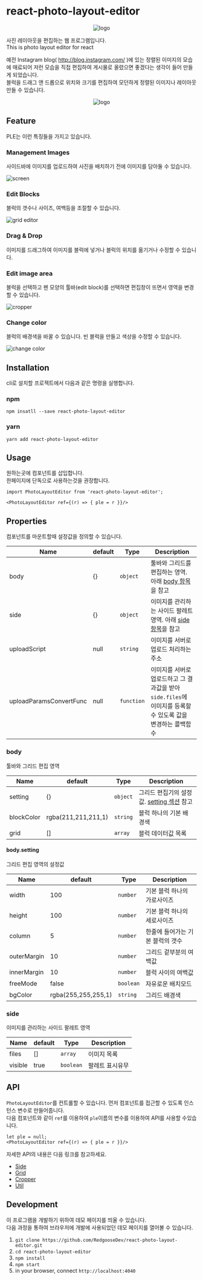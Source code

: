 # react-photo-layout-editor

<p align="center">
<img src="https://raw.githubusercontent.com/RedgooseDev/react-photo-layout-editor/master/assets/logo.jpg" alt="logo">
</p>

사진 레이아웃을 편집하는 웹 프로그램입니다.  
This is photo layout editor for react

예전 Instagram blog( http://blog.instagram.com/ )에 있는 정렬된 이미지의 모습에 매료되어 저런 모습을 직접 편집하여 게시물로 올렸으면 좋겠다는 생각이 들어 만들게 되었습니다.  
블럭을 드래그 앤 드롭으로 위치와 크기를 편집하여 모던하게 정렬된 이미지나 레이아웃 만들 수 있습니다.

<p align="center">
<img src="https://raw.githubusercontent.com/RedgooseDev/react-photo-layout-editor/master/assets/play_mov.gif" alt="logo">
</p>


## Feature

PLE는 이런 특징들을 가지고 있습니다.

### Management Images

사이드바에 이미지를 업로드하여 사진을 배치하기 전에 이미지를 담아둘 수 있습니다.

![screen](https://raw.githubusercontent.com/RedgooseDev/react-photo-layout-editor/master/assets/screen_1.jpg)

### Edit Blocks

블럭의 갯수나 사이즈, 여백등을 조절할 수 있습니다.

![grid editor](https://raw.githubusercontent.com/RedgooseDev/react-photo-layout-editor/master/assets/screen_2.jpg)

### Drag \& Drop

이미지를 드래그하여 이미지를 블럭에 넣거나 블럭의 위치를 옮기거나 수정할 수 있습니다.

### Edit image area

블럭을 선택하고 펜 모양의 툴바(edit block)를 선택하면 편집창이 뜨면서 영역을 변경할 수 있습니다.

![cropper](https://raw.githubusercontent.com/RedgooseDev/react-photo-layout-editor/master/assets/screen_4.jpg)

### Change color

블럭의 배경색을 바꿀 수 있습니다. 빈 블럭을 만들고 색상을 수정할 수 있습니다.

![change color](https://raw.githubusercontent.com/RedgooseDev/react-photo-layout-editor/master/assets/screen_3.jpg)


## Installation

cli로 설치할 프로젝트에서 다음과 같은 명령을 실행합니다.

### npm

`npm insatll --save react-photo-layout-editor`

### yarn

`yarn add react-photo-layout-editor`


## Usage

원하는곳에 컴포넌트를 삽입합니다.  
한페이지에 단독으로 사용하는것을 권장합니다.

```
import PhotoLayoutEditor from 'react-photo-layout-editor';

<PhotoLayoutEditor ref={(r) => { ple = r }}/>
```


## Properties

컴포넌트를 마운트할때 설정값을 정의할 수 있습니다.

| Name | default | Type | Description |
| ---- | ------- | ---- | ----------- |
| body | {} | `object` | 툴바와 그리드를 편집하는 영역. 아래 [body 항목](https://github.com/RedgooseDev/react-photo-layout-editor#body)을 참고 |
| side | {} | `object` | 이미지를 관리하는 사이드 팔레트 영역. 아래 [side 항목](https://github.com/RedgooseDev/react-photo-layout-editor#side)을 참고 |
| uploadScript | null | `string` | 이미지를 서버로 업로드 처리하는 주소 |
| uploadParamsConvertFunc | null | `function` | 이미지를 서버로 업로드하고 그 결과값을 받아 `side.files`에 이미지를 등록할 수 있도록 값을 변경하는 콜백함수 |

### body

툴바와 그리드 편집 영역

| Name | default | Type | Description |
| ---- | ------- | ---- | ----------- |
| setting | {} | `object` | 그리드 편집기의 설정값. [setting 섹션](https://github.com/RedgooseDev/react-photo-layout-editor#bodysetting) 참고 |
| blockColor | rgba(211,211,211,1) | `string` | 블럭 하나의 기본 배경색 |
| grid | [] | `array` | 블럭 데이터값 목록 |

#### body.setting

그리드 편집 영역의 설정값

| Name | default | Type | Description |
| ---- | ------- | ---- | ----------- |
| width | 100 | `number` | 기본 블럭 하나의 가로사이즈 |
| height | 100 | `number` | 기본 블럭 하나의 세로사이즈 |
| column | 5 | `number` | 한줄에 들어가는 기본 블럭의 갯수 |
| outerMargin | 10 | `number` | 그리드 겉부분의 여백값 |
| innerMargin | 10 | `number` | 블럭 사이의 여백값 |
| freeMode | false | `boolean` | 자유로운 배치모드 |
| bgColor | rgba(255,255,255,1) | `string` | 그리드 배경색 |

### side

이미지를 관리하는 사이드 팔레트 영역

| Name | default | Type | Description |
| ---- | ------- | ---- | ----------- |
| files | [] | `array` | 이미지 목록 |
| visible | true | `boolean` | 팔레트 표시유무 |


## API

`PhotoLayoutEditor`를 컨트롤할 수 있습니다. 먼저 컴포넌트를 접근할 수 있도록 인스턴스 변수로 만들어줍니다.  
다음 컴포넌트와 같이 `ref`를 이용하여 `ple`이름의 변수를 이용하여 API를 사용할 수있습니다.

```
let ple = null;
<PhotoLayoutEditor ref={(r) => { ple = r }}/>
```

자세한 API의 내용은 다음 링크를 참고하세요.

- [Side](https://github.com/RedgooseDev/react-photo-layout-editor/wiki/API.Side)
- [Grid](https://github.com/RedgooseDev/react-photo-layout-editor/wiki/API.Grid)
- [Cropper](https://github.com/RedgooseDev/react-photo-layout-editor/wiki/API.Cropper)
- [Util](https://github.com/RedgooseDev/react-photo-layout-editor/wiki/API.Util)


## Development

이 프로그램을 개발하기 위하여 데모 페이지를 띄울 수 있습니다.  
다음 과정을 통하여 브라우저에 개발에 사용되었던 데모 페이지를 열어볼 수 있습니다.

1. `git clone https://github.com/RedgooseDev/react-photo-layout-editor.git`
1. `cd react-photo-layout-editor`
1. `npm install`
1. `npm start`
1. in your browser, connect `http://localhost:4040`
